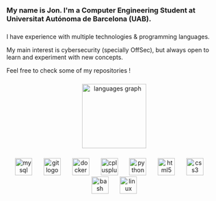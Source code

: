 ###

<h3 align="left">My name is Jon. I'm a Computer Engineering Student at Universitat Autónoma de Barcelona (UAB).</h3>

###

<p align="left">I have experience with multiple technologies & programming languages. </p> 

<p align="left">My main interest is cybersecurity (specially OffSec), but always open to learn and experiment with new concepts.</p>

<p align="left">Feel free to check some of my repositories !</p>

###

<div align="center">
  <img src="https://github-readme-stats.vercel.app/api/top-langs?username=jonpcodes&locale=en&hide_title=false&layout=compact&card_width=320&langs_count=5&theme=nightowl&hide_border=false&order=2" height="150" alt="languages graph"  />
</div>

###

<div align="center">
  <img src="https://skillicons.dev/icons?i=mysql" height="40" alt="mysql logo"  />
  <img width="19" />
  <img src="https://skillicons.dev/icons?i=git" height="40" alt="git logo"  />
  <img width="19" />
  <img src="https://skillicons.dev/icons?i=docker" height="40" alt="docker logo"  />
  <img width="19" />
  <img src="https://skillicons.dev/icons?i=cpp" height="40" alt="cplusplus logo"  />
  <img width="19" />
  <img src="https://skillicons.dev/icons?i=py" height="40" alt="python logo"  />
  <img width="19" />
  <img src="https://skillicons.dev/icons?i=html" height="40" alt="html5 logo"  />
  <img width="19" />
  <img src="https://skillicons.dev/icons?i=css" height="40" alt="css3 logo"  />
  <img width="19" />
  <img src="https://skillicons.dev/icons?i=bash" height="40" alt="bash logo"  />
  <img width="19" />
  <img src="https://skillicons.dev/icons?i=linux" height="40" alt="linux logo"  />
</div>
